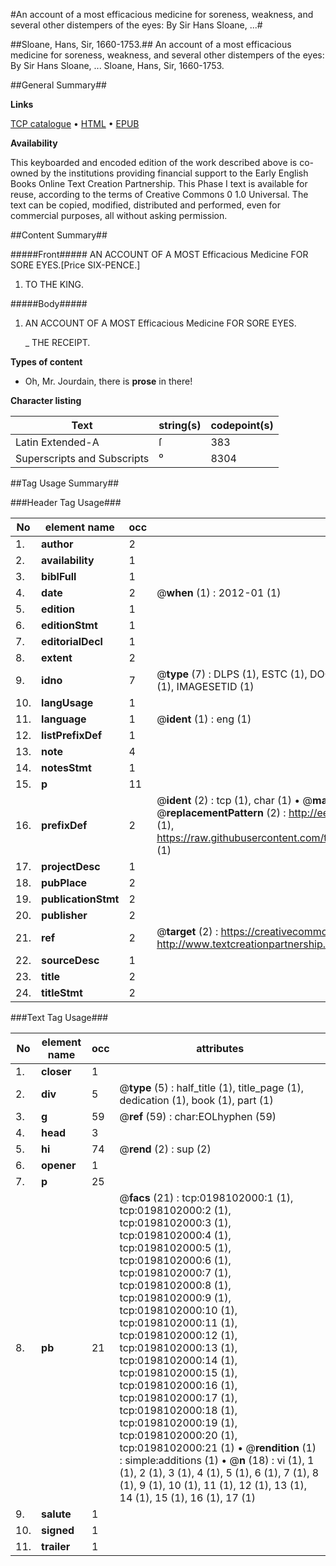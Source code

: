 #An account of a most efficacious medicine for soreness, weakness, and several other distempers of the eyes: By Sir Hans Sloane, ...#

##Sloane, Hans, Sir, 1660-1753.##
An account of a most efficacious medicine for soreness, weakness, and several other distempers of the eyes: By Sir Hans Sloane, ...
Sloane, Hans, Sir, 1660-1753.

##General Summary##

**Links**

[TCP catalogue](http://www.ota.ox.ac.uk/tcp/)  • 
[HTML](http://tei.it.ox.ac.uk/tcp/Texts-HTML/free/004/004868472.html)  • 
[EPUB](http://tei.it.ox.ac.uk/tcp/Texts-EPUB/free/004/004868472.epub)

**Availability**

This keyboarded and encoded edition of the
	       work described above is co-owned by the institutions
	       providing financial support to the Early English Books
	       Online Text Creation Partnership. This Phase I text is
	       available for reuse, according to the terms of Creative
	       Commons 0 1.0 Universal. The text can be copied,
	       modified, distributed and performed, even for
	       commercial purposes, all without asking permission.


##Content Summary##

#####Front#####
AN ACCOUNT OF A MOST Efficacious Medicine FOR SORE EYES.[Price SIX-PENCE.]
1. TO THE KING.

#####Body#####

1. AN ACCOUNT OF A MOST Efficacious Medicine FOR SORE EYES.

    _ THE RECEIPT.

**Types of content**

  * Oh, Mr. Jourdain, there is **prose** in there!

**Character listing**


|Text|string(s)|codepoint(s)|
|---|---|---|
|Latin Extended-A|ſ|383|
|Superscripts             and Subscripts|⁰|8304|

##Tag Usage Summary##

###Header Tag Usage###

|No|element name|occ|attributes|
|---|---|---|---|
|1.|__author__|2||
|2.|__availability__|1||
|3.|__biblFull__|1||
|4.|__date__|2| @__when__ (1) : 2012-01 (1)|
|5.|__edition__|1||
|6.|__editionStmt__|1||
|7.|__editorialDecl__|1||
|8.|__extent__|2||
|9.|__idno__|7| @__type__ (7) : DLPS (1), ESTC (1), DOCNO (1), TCP (1), GALEDOCNO (1), CONTENTSET (1), IMAGESETID (1)|
|10.|__langUsage__|1||
|11.|__language__|1| @__ident__ (1) : eng (1)|
|12.|__listPrefixDef__|1||
|13.|__note__|4||
|14.|__notesStmt__|1||
|15.|__p__|11||
|16.|__prefixDef__|2| @__ident__ (2) : tcp (1), char (1)  •  @__matchPattern__ (2) : ([0-9\-]+):([0-9IVX]+) (1), (.+) (1)  •  @__replacementPattern__ (2) : http://eebo.chadwyck.com/downloadtiff?vid=$1&page=$2 (1), https://raw.githubusercontent.com/textcreationpartnership/Texts/master/tcpchars.xml#$1 (1)|
|17.|__projectDesc__|1||
|18.|__pubPlace__|2||
|19.|__publicationStmt__|2||
|20.|__publisher__|2||
|21.|__ref__|2| @__target__ (2) : https://creativecommons.org/publicdomain/zero/1.0/ (1), http://www.textcreationpartnership.org/docs/. (1)|
|22.|__sourceDesc__|1||
|23.|__title__|2||
|24.|__titleStmt__|2||


###Text Tag Usage###

|No|element name|occ|attributes|
|---|---|---|---|
|1.|__closer__|1||
|2.|__div__|5| @__type__ (5) : half_title (1), title_page (1), dedication (1), book (1), part (1)|
|3.|__g__|59| @__ref__ (59) : char:EOLhyphen (59)|
|4.|__head__|3||
|5.|__hi__|74| @__rend__ (2) : sup (2)|
|6.|__opener__|1||
|7.|__p__|25||
|8.|__pb__|21| @__facs__ (21) : tcp:0198102000:1 (1), tcp:0198102000:2 (1), tcp:0198102000:3 (1), tcp:0198102000:4 (1), tcp:0198102000:5 (1), tcp:0198102000:6 (1), tcp:0198102000:7 (1), tcp:0198102000:8 (1), tcp:0198102000:9 (1), tcp:0198102000:10 (1), tcp:0198102000:11 (1), tcp:0198102000:12 (1), tcp:0198102000:13 (1), tcp:0198102000:14 (1), tcp:0198102000:15 (1), tcp:0198102000:16 (1), tcp:0198102000:17 (1), tcp:0198102000:18 (1), tcp:0198102000:19 (1), tcp:0198102000:20 (1), tcp:0198102000:21 (1)  •  @__rendition__ (1) : simple:additions (1)  •  @__n__ (18) : vi (1), 1 (1), 2 (1), 3 (1), 4 (1), 5 (1), 6 (1), 7 (1), 8 (1), 9 (1), 10 (1), 11 (1), 12 (1), 13 (1), 14 (1), 15 (1), 16 (1), 17 (1)|
|9.|__salute__|1||
|10.|__signed__|1||
|11.|__trailer__|1||
